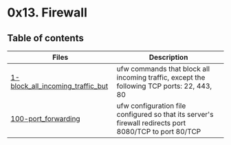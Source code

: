 # 0x13. Firewall

## Table of contents
Files | Description
----- | -----------
[1-block_all_incoming_traffic_but](./0-block_all_incoming_traffic_but) | ufw commands that block all incoming traffic, except the following TCP ports: 22, 443, 80
[100-port_forwarding](./100-port_forwarding) | ufw configuration file configured so that its server's firewall redirects port 8080/TCP to port 80/TCP
